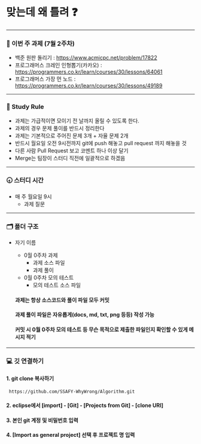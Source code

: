 # 맞는데 왜 틀려 :question:
---

### :page_facing_up: 이번 주 과제 (7월 2주차)
* 백준 원판 돌리기 : https://www.acmicpc.net/problem/17822
* 프로그래머스 크레인 인형뽑기(카카오) : https://programmers.co.kr/learn/courses/30/lessons/64061
* 프로그래머스 가장 먼 노드 : https://programmers.co.kr/learn/courses/30/lessons/49189

---

### :closed_book: Study Rule
* 과제는 가급적이면 모이기 전 날까지 올릴 수 있도록 한다. 
* 과제의 경우 문제 풀이를 반드시 정리한다
* 과제는 기본적으로 주어진 문제 3개 + 자율 문제 2개
* 반드시 월요일 오전 9시전까지 git에 push 해놓고 pull request 까지 해놓을 것
* 다른 사람 Pull Request 보고 코멘트 하나 이상 달기
* Merge는 팀장이 스터디 직전에 일괄적으로 하겠음

---

### :clock830: 스터디 시간
* 매 주 월요일 9시
	* 과제 질문
	

---

### 🗂 폴더 구조
* 자기 이름
	* 0월 0주차 과제
		* 과제 소스 파일
		* 과제 풀이
	* 0월 0주차 모의 테스트
		* 모의 테스트 소스 파일

	#### 과제는 항상 소스코드와 풀이 파일 모두 커밋
	#### 과제 풀이 파일은 자유롭게(docs, md, txt, png 등등) 작성 가능
	#### 커밋 시 0월 0주차 모의 테스트 등 무슨 목적으로 제출한 파일인지 확인할 수 있게 메시지 적기
---
### :computer: 깃 연결하기

#### 1. git clone 복사하기
```
 https://github.com/SSAFY-WhyWrong/Algorithm.git
```

#### 2. eclipse에서 [import] - [Git] - [Projects from Git] - [clone URI]
#### 3. 본인 git 계정 및 비밀번호 입력
#### 4. [Import as general project] 선택 후 프로젝트 명 입력

 
